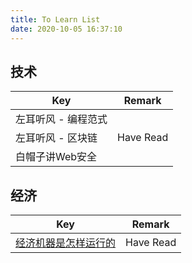 ```yaml
---
title: To Learn List
date: 2020-10-05 16:37:10
---
```


## 技术

| Key                 | Remark    |
| ------------------- | --------- |
| 左耳听风 - 编程范式 |           |
| 左耳听风 - 区块链   | Have Read |
| 白帽子讲Web安全     |           |

## 经济

| Key                                                          | Remark    |
| ------------------------------------------------------------ | --------- |
| [经济机器是怎样运行的](https://open.163.com/newview/movie/free?pid=MBPO9ED98&mid=MBPO9S8IQ) | Have Read |

